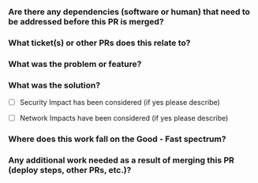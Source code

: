 ### Are there any dependencies (software or human) that need to be addressed before this PR is merged?


### What ticket(s) or other PRs does this relate to?


### What was the problem or feature?


### What was the solution?

- [ ] Security Impact has been considered (if yes please describe)
- [ ] Network Impacts have been considered (if yes please describe)



### Where does this work fall on the Good - Fast spectrum?


### Any additional work needed as a result of merging this PR (deploy steps, other PRs, etc.)?

